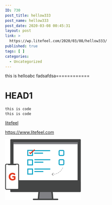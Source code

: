 ```yaml
---
ID: 730
post_title: hellow333
post_name: hellow333
post_date: 2020-03-08 00:45:31
layout: post
link: >
  https://wp.litefeel.com/2020/03/08/hellow333/
published: true
tags: [ ]
categories:
  - Uncategorized
---
```

this is helloabc
fadsafdsa============

# HEAD1

~~~
this is code
this is code
~~~

[litefeel](https://www.litefeel.com)


<https://www.litefeel.com>

![](../../images/test.png)
